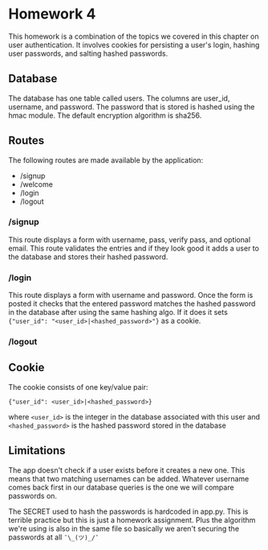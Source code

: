 # Homework 4

This homework is a combination of the topics we covered in this chapter on user authentication.  It involves cookies for persisting a user's login, hashing user passwords, and salting hashed passwords.

## Database

The database has one table called users.  The columns are user_id, username, and password.  The password that is stored is hashed using the hmac module.  The default encryption algorithm is sha256.

## Routes

The following routes are made available by the application:

  * /signup
  * /welcome
  * /login
  * /logout

### /signup
This route displays a form with username, pass, verify pass, and optional email. This route validates the entries and if they look good it adds a user to the database and stores their hashed password.

### /login
This route displays a form with username and password. Once the form is posted it checks that the entered password matches the hashed password in the database after using the same hashing algo. If it does it sets `{"user_id": "<user_id>|<hashed_password>"}` as a cookie.

### /logout

## Cookie

The cookie consists of one key/value pair:

    {"user_id": <user_id>|<hashed_password>}

where `<user_id>` is the integer in the database associated with this user and `<hashed_password>` is the hashed password stored in the database


## Limitations

The app doesn't check if a user exists before it creates a new one.  This means that two matching usernames can be added.  Whatever username comes back first in our database queries is the one we will compare passwords on.

The SECRET used to hash the passwords is hardcoded in app.py.  This is terrible practice but this is just a homework assignment.  Plus the algorithm we're using is also in the same file so basically we aren't securing the passwords at all `¯\_(ツ)_/¯`
